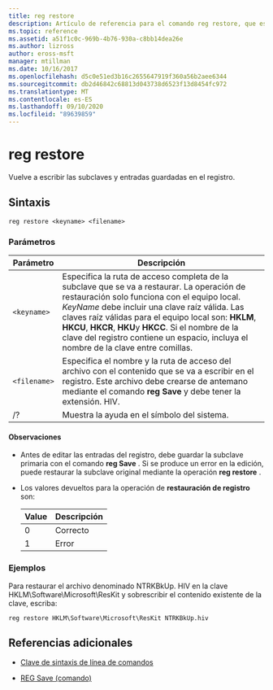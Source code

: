 ```yaml
---
title: reg restore
description: Artículo de referencia para el comando reg restore, que escribe las subclaves y entradas guardadas en el registro.
ms.topic: reference
ms.assetid: a51f1c0c-969b-4b76-930a-c8bb14dea26e
ms.author: lizross
author: eross-msft
manager: mtillman
ms.date: 10/16/2017
ms.openlocfilehash: d5c0e51ed3b16c2655647919f360a56b2aee6344
ms.sourcegitcommit: db2d46842c68813d043738d6523f13d8454fc972
ms.translationtype: MT
ms.contentlocale: es-ES
ms.lasthandoff: 09/10/2020
ms.locfileid: "89639859"
---
```

# <a name="reg-restore"></a>reg restore

Vuelve a escribir las subclaves y entradas guardadas en el registro.

## <a name="syntax"></a>Sintaxis

```
reg restore <keyname> <filename>
```

### <a name="parameters"></a>Parámetros

| Parámetro | Descripción |
|--|--|
| `<keyname>` | Especifica la ruta de acceso completa de la subclave que se va a restaurar. La operación de restauración solo funciona con el equipo local. *KeyName* debe incluir una clave raíz válida. Las claves raíz válidas para el equipo local son: **HKLM**, **HKCU**, **HKCR**, **HKU**y **HKCC**. Si el nombre de la clave del registro contiene un espacio, incluya el nombre de la clave entre comillas. |
| `<filename>` | Especifica el nombre y la ruta de acceso del archivo con el contenido que se va a escribir en el registro. Este archivo debe crearse de antemano mediante el comando **reg Save** y debe tener la extensión. HIV. |
| /? | Muestra la ayuda en el símbolo del sistema. |

#### <a name="remarks"></a>Observaciones

- Antes de editar las entradas del registro, debe guardar la subclave primaria con el comando **reg Save** . Si se produce un error en la edición, puede restaurar la subclave original mediante la operación **reg restore** .

- Los valores devueltos para la operación de **restauración de registro** son:

    | Value | Descripción |
    |--|--|
    | 0 | Correcto |
    | 1 | Error |

### <a name="examples"></a>Ejemplos

Para restaurar el archivo denominado NTRKBkUp. HIV en la clave HKLM\Software\Microsoft\ResKit y sobrescribir el contenido existente de la clave, escriba:

```
reg restore HKLM\Software\Microsoft\ResKit NTRKBkUp.hiv
```

## <a name="additional-references"></a>Referencias adicionales

- [Clave de sintaxis de línea de comandos](command-line-syntax-key.md)

- [REG Save (comando)](reg-save.md)
